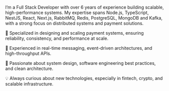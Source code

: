 I’m a Full Stack Developer with over 6 years of experience building scalable, high-performance systems.
My expertise spans Node.js, TypeScript, NestJS, React, Next.js, RabbitMQ, Redis, PostgreSQL, MongoDB and Kafka, with a strong focus on distributed systems and payment solutions.

🔹 Specialized in designing and scaling payment systems, ensuring reliability, consistency, and performance at scale.

🔹 Experienced in real-time messaging, event-driven architectures, and high-throughput APIs.

🔹 Passionate about system design, software engineering best practices, and clean architecture.

💡 Always curious about new technologies, especially in fintech, crypto, and scalable infrastructure.
